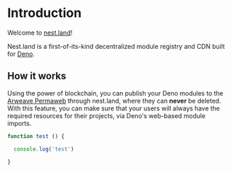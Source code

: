 # Introduction

Welcome to [nest.land](https://nest.land)!

Nest.land is a first-of-its-kind decentralized module registry and CDN built for [Deno](https://deno.land).

## How it works

Using the power of blockchain, you can publish your Deno modules to the [Arweave Permaweb](https://www.arweave.org/) through nest.land, where they can **never** be deleted. With this feature, you can make sure that your users will always have the required resources for their projects, via Deno's web-based module imports. 

```js
function test () {

  console.log('test')

}
```